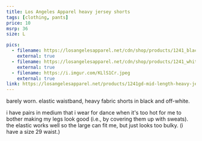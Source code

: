 ```yaml
---
title: Los Angeles Apparel heavy jersey shorts
tags: [clothing, pants]
price: 10
msrp: 36
size: L

pics:
  - filename: https://losangelesapparel.net/cdn/shop/products/1241_black.jpg
    external: true
  - filename: https://losangelesapparel.net/cdn/shop/products/1241_white.jpg
    external: true
  - filename: https://i.imgur.com/KLlS1Cr.jpeg
    external: true
link: https://losangelesapparel.net/products/1241gd-mid-length-heavy-jersey-short?variant=41766648545459
---
```


barely worn.  elastic waistband, heavy fabric shorts in black and off-white.

i have pairs in medium that i wear for dance when it's too hot for me to bother
making my legs look good (i.e., by covering them up with sweats).  the elastic
works well so the large can fit me, but just looks too bulky.  (i have a size
29 waist.)
